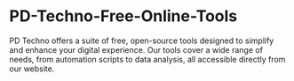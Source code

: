 # PD-Techno-Free-Online-Tools
PD Techno offers a suite of free, open-source tools designed to simplify and enhance your digital experience. Our tools cover a wide range of needs, from automation scripts to data analysis, all accessible directly from our website.
